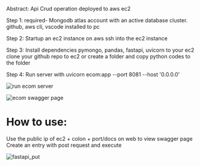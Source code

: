 Abstract:
Api Crud operation deployed to aws ec2


Step 1:
required- Mongodb atlas account with an active database cluster. 
github, aws cli, vscode installed to pc 


Step 2:
Startup an ec2 instance on aws
ssh into the ec2 instance

Step 3:
Install dependencies
pymongo, pandas, fastapi, uvicorn to your ec2 
clone your github repo to ec2 or 
create a folder and copy python codes to the folder


Step 4:
Run server with uvicorn ecom:app --port 8081 --host '0.0.0.0'


![run ecom server](https://user-images.githubusercontent.com/126528702/227372295-bc3586b7-c4b5-4383-90c5-61ee7a30d22a.PNG)

![ecom swagger page](https://user-images.githubusercontent.com/126528702/227372453-4f425c55-1e3e-47ad-bc7f-c2a709c82693.PNG)


How to use:
=================
Use the public ip of ec2 + colon + port/docs on web to view swagger page
Create an entry with post request and execute 

![fastapi_put](https://user-images.githubusercontent.com/126528702/227372152-e3b1b137-0179-4408-ae31-3b1f4d5b5abd.PNG)
